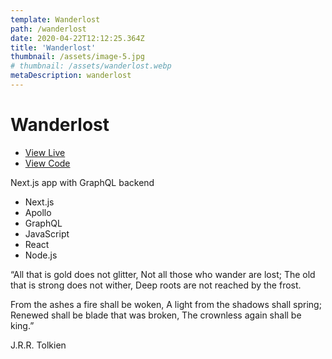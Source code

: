 ```yaml
---
template: Wanderlost
path: /wanderlost
date: 2020-04-22T12:12:25.364Z
title: 'Wanderlost'
thumbnail: /assets/image-5.jpg
# thumbnail: /assets/wanderlost.webp
metaDescription: wanderlost
---
```

# Wanderlost

- [View Live](https://ecommerce-nextjs-apollo-client.now.sh)
- [View Code](https://github.com/dhausser/wanderlost)

Next.js app with GraphQL backend

- Next.js
- Apollo
- GraphQL
- JavaScript
- React
- Node.js

 “All that is gold does not glitter,
Not all those who wander are lost;
The old that is strong does not wither,
Deep roots are not reached by the frost.

From the ashes a fire shall be woken,
A light from the shadows shall spring;
Renewed shall be blade that was broken,
The crownless again shall be king.”

J.R.R. Tolkien